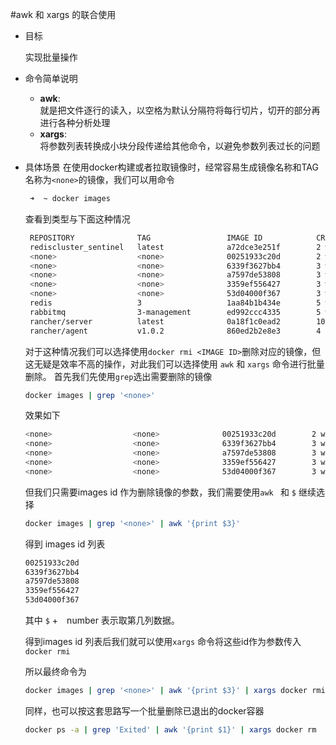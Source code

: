 #awk 和 xargs 的联合使用

- 目标

  实现批量操作

- 命令简单说明
  - __awk__:  
    就是把文件逐行的读入，以空格为默认分隔符将每行切片，切开的部分再进行各种分析处理  
  - __xargs__:  
    将参数列表转换成小块分段传递给其他命令，以避免参数列表过长的问题  

* 具体场景
  在使用docker构建或者拉取镜像时，经常容易生成镜像名称和TAG名称为`<none>`的镜像，我们可以用命令
  ```bash
   ➜  ~ docker images
  ```
  查看到类型与下面这种情况
  ```bash  
   REPOSITORY              TAG                 IMAGE ID            CREATED             SIZE
   rediscluster_sentinel   latest              a72dce3e251f        2 weeks ago         182.9 MB
   <none>                  <none>              00251933c20d        2 weeks ago         182.9 MB
   <none>                  <none>              6339f3627bb4        3 weeks ago         182.9 MB
   <none>                  <none>              a7597de53808        3 weeks ago         182.9 MB
   <none>                  <none>              3359ef556427        3 weeks ago         182.9 MB
   <none>                  <none>              53d04000f367        3 weeks ago         182.9 MB
   redis                   3                   1aa84b1b434e        5 weeks ago         182.9 MB
   rabbitmq                3-management        ed992ccc4335        5 weeks ago         178.7 MB
   rancher/server          latest              0a18f1c0ead2        10 weeks ago        843 MB
   rancher/agent           v1.0.2              860ed2b2e8e3        4 months ago        454.3 MB
  ```
   对于这种情况我们可以选择使用`docker rmi <IMAGE ID>`删除对应的镜像，但这无疑是效率不高的操作，对此我们可以选择使用 `awk` 和 `xargs` 命令进行批量删除。
   首先我们先使用`grep`选出需要删除的镜像

  ```bash
  docker images | grep '<none>'
  ```

  效果如下

  ```bash
  <none>                  <none>              00251933c20d        2 weeks ago         182.9 MB
  <none>                  <none>              6339f3627bb4        3 weeks ago         182.9 MB
  <none>                  <none>              a7597de53808        3 weeks ago         182.9 MB
  <none>                  <none>              3359ef556427        3 weeks ago         182.9 MB
  <none>                  <none>              53d04000f367        3 weeks ago         182.9 MB
  ```

  但我们只需要images id 作为删除镜像的参数，我们需要使用`awk `  和 `$`  继续选择

  ```bash
  docker images | grep '<none>' | awk '{print $3}'
  ```

  得到 images id 列表

  ```bash
  00251933c20d
  6339f3627bb4
  a7597de53808
  3359ef556427
  53d04000f367
  ```

  其中 `$` +　number 表示取第几列数据。

  得到images id 列表后我们就可以使用`xargs` 命令将这些id作为参数传入`docker rmi`

  所以最终命令为

  ```bash
  docker images | grep '<none>' | awk '{print $3}' | xargs docker rmi
  ```

  同样，也可以按这套思路写一个批量删除已退出的docker容器

  ```bash
  docker ps -a | grep 'Exited' | awk '{print $1}' | xargs docker rm
  ```

  ​
